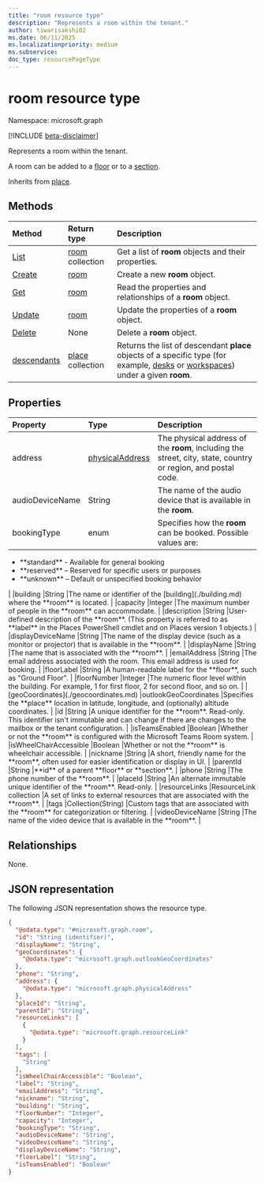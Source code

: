 ```yaml
---
title: "room resource type"
description: "Represents a room within the tenant."
author: tiwarisakshi02
ms.date: 06/11/2025
ms.localizationpriority: medium
ms.subservice:
doc_type: resourcePageType
---
```


# room resource type

Namespace: microsoft.graph

[!INCLUDE [beta-disclaimer](../../includes/beta-disclaimer.md)]

Represents a room within the tenant.

A room can be added to a [floor](./floor.md) or to a [section](./section.md).

Inherits from [place](./place.md).

## Methods
|Method|Return type|Description|
|:---|:---|:---|
|[List](../api/roomlist-list-rooms.md)|[room](./room.md) collection|Get a list of **room** objects and their properties.|
|[Create](../api/roomlist-post-rooms.md)|[room](./room.md)|Create a new **room** object.|
|[Get](../api/room-get.md)|[room](./room.md)|Read the properties and relationships of a **room** object.|
|[Update](../api/room-update.md)|[room](./room.md)|Update the properties of a **room** object.|
|[Delete](../api/roomlist-delete-rooms.md)|None|Delete a **room** object.|
|[descendants](../api/room-descendants.md)|[place](./place.md) collection|Returns the list of descendant **place** objects of a specific type (for example, [desks](./desk.md) or [workspaces](./workspace.md)) under a given **room**.|

## Properties
|Property |Type |Description |
|:--|:--|:--|
|address |[physicalAddress](./physicaladdress.md) |The physical address of the **room**, including the street, city, state, country or region, and postal code. |
|audioDeviceName |String |The name of the audio device that is available in the **room**. |
|bookingType |enum |Specifies how the **room** can be booked. Possible values are:
<ul><li>**standard** - Available for general booking</li>
<li>**reserved** – Reserved for specific users or purposes</li>
<li>**unknown** – Default or unspecified booking behavior</li></ul> |
|building |String |The name or identifier of the [building](./building.md) where the **room** is located. |
|capacity |Integer |The maximum number of people in the **room** can accommodate. |
|description |String |User-defined description of the **room**. (This property is referred to as **label** in the Places PowerShell cmdlet and on Places version 1 objects.) |
|displayDeviceName |String |The name of the display device (such as a monitor or projector) that is available in the **room**. |
|displayName |String |The name that is associated with the **room**. |
|emailAddress |String |The email address associated with the room. This email address is used for booking. |
|floorLabel |String |A human-readable label for the **floor**, such as "Ground Floor". |
|floorNumber |Integer |The numeric floor level within the building. For example, 1 for first floor, 2 for second floor, and so on. |
|[geoCoordinates](./geocoordinates.md) |outlookGeoCoordinates |Specifies the **place** location in latitude, longitude, and (optionally) altitude coordinates. |
|id |String |A unique identifier for the **room**. Read-only. This identifier isn't immutable and can change if there are changes to the mailbox or the tenant configuration. |
|isTeamsEnabled |Boolean |Whether or not the **room** is configured with the Microsoft Teams Room system. |
|isWheelChairAccessible |Boolean |Whether or not the **room** is wheelchair accessible. |
|nickname |String |A short, friendly name for the **room**, often used for easier identification or display in UI. |
|parentId |String |**id** of a parent **floor** or **section**. |
|phone |String |The phone number of the **room**. |
|placeId |String |An alternate immutable unique identifier of the **room**. Read-only. |
|resourceLinks |ResourceLink collection	|A set of links to external resources that are associated with the **room**. |
|tags |Collection(String) |Custom tags that are associated with the **room** for categorization or filtering. |
|videoDeviceName |String |The name of the video device that is available in the **room**. |

## Relationships
None.

## JSON representation
The following JSON representation shows the resource type.
<!-- {
  "blockType": "resource",
  "keyProperty": "id",
  "@odata.type": "microsoft.graph.room",
  "baseType": "microsoft.graph.place",
  "openType": false
}
-->
``` json
{
  "@odata.type": "#microsoft.graph.room",
  "id": "String (identifier)",
  "displayName": "String",
  "geoCoordinates": {
    "@odata.type": "microsoft.graph.outlookGeoCoordinates"
  },
  "phone": "String",
  "address": {
    "@odata.type": "microsoft.graph.physicalAddress"
  },
  "placeId": "String",
  "parentId": "String",
  "resourceLinks": [
    {
      "@odata.type": "microsoft.graph.resourceLink"
    }
  ],
  "tags": [
    "String"
  ],
  "isWheelChairAccessible": "Boolean",
  "label": "String",
  "emailAddress": "String",
  "nickname": "String",
  "building": "String",
  "floorNumber": "Integer",
  "capacity": "Integer",
  "bookingType": "String",
  "audioDeviceName": "String",
  "videoDeviceName": "String",
  "displayDeviceName": "String",
  "floorLabel": "String",
  "isTeamsEnabled": "Boolean"
}
```

